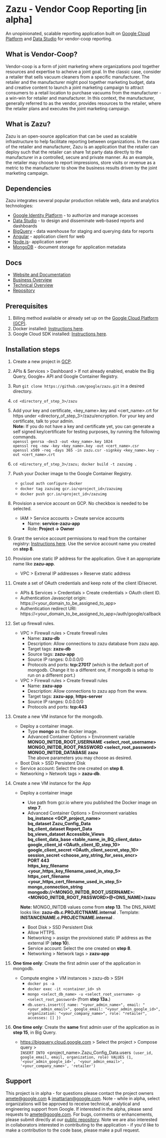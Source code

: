 # Zazu - Vendor Coop Reporting [in alpha]
An unopinionated, scalable reporting application built on [Google Cloud Platform](http://nodejs.org) and [Data Studio](https://www.google.com/analytics/data-studio/) for vendor-coop reporting.

## What is Vendor-Coop?
Vendor-coop is a form of joint marketing where organizations pool together resources and expertise to acheive a joint goal.  In the classic case, consider a retailer that sells vacuum cleaners from a specific manufacturer.  The retailer and the manufacturer might pool together marketing budget, data and creative content to launch a joint marketing campaign to attract consumers to a retail location to purchase vacuums from the manufacturer - a win-win for retailer and manufacturer.  In this context, the manufacturer, generally referred to as the vendor, provides resources to the retailer, where the retailer plans and executes the joint marketing campaign.

## What is Zazu?
Zazu is an open-source application that can be used as scalable infrastructure to help facilitate reporting between organizations.  In the case of the retailer and manufacturer, Zazu is an application that the retailer can deploy such that the retailer can share 1st party data directly to the manufacturer in a controlled, secure and private manner.  As an example, the retailer may choose to report impressions, store visits or revenue as a metric to the manufacturer to show the business results driven by the joint marketing campaign.

## Dependencies

Zazu integrates several popular production reliable web, data and analytics technologies:

  * [Google Identity Platform](https://developers.google.com/identity/) - to authorize and manage accesses
  * [Data Studio](https://www.google.com/analytics/data-studio/) - to design and disseminate web-based reports and dashboards
  * [BigQuery](https://cloud.google.com/bigquery/) - data warehouse for staging and querying data for reports
  * [Angular](https://angular.io/) - application client for web
  * [Node.js](https://nodejs.org/en/)- application server
  * [MongoDB](https://www.mongodb.com/) - document storage for application metadata

## Docs

  * [Website and Documentation](http://zazu.report/)
  * [Business Overview](https://docs.google.com/presentation/d/1_ZW2Kz-lv_G8oUCE2D1-2inUHJymkzQ7oCni5LXZl5M/edit#slide=id.g363d74ec1e_0_45)  
  * [Technical Overview](https://docs.google.com/presentation/d/1DOwl_EesvlmE_FSkgWWXBwvMYIcrJJ3e5g5JHzfIefU/edit#slide=id.g363d74ec1e_0_45)   
  * [Repository](https://github.com/google/zazu)

## Prerequisites

1. Billing method available or already set up on the [Google Cloud Platform (GCP)](https://pantheon.corp.google.com/billing).
2. Docker installed: [Instructions here](https://docs.docker.com/install/).
3. Google Cloud SDK installed: [Instructions here](https://cloud.google.com/sdk/docs/).

## Installation steps
1. Create a new project in [GCP](https://console.cloud.google.com/home/dashboard).
2. APIs & Services > Dashboard > If not already enabled, enable the Big Query, Google+ API and Google Container Registry.
3. Run `git clone https://github.com/google/zazu.git` in a desired directory.
4. `cd <directory_of_step_3>/zazu`
5. Add your key and certificate, <key_name>.key and <cert_name>.crt for https under <directory_of_step_3>/zazu/encryption. For your key and certificate, talk to your admin.<br/>
   **Note:** If you do not have a key and certificate yet, you can generate a self signed key/certificate for testing purposes, by running the following commands.<br/>
            `openssl genrsa -des3 -out <key_name>.key 1024`<br/>
            `openssl req -new -key <key_name>.key -out <cert_name>.csr`<br/>
            `openssl x509 -req -days 365 -in zazu.csr -signkey <key_name>.key -out <cert_name>.crt`<br/>

6. `cd <directory_of_step_3>/zazu; docker build -t zazuimg .`
7. Push your Docker image to the Google Container Registry.
   - `gcloud auth configure-docker`
   - `docker tag zazuimg gcr.io/<project_id>/zazuimg`
   - `docker push gcr.io/<project_id>/zazuimg`

8. Provision a service account on GCP. No checkbox is needed to be selected.
   - IAM > Service accounts > Create service accounts<br/>
     - Name: **service-zazu-app**<br/>
     - Role: **Project -> Owner**<br/>

9. Grant the service account permissions to read from the container registry: [Instructions here](https://cloud.google.com/container-registry/docs/access-control#granting_users_and_other_projects_access_to_a_registry). Use the service account name you created on **step 8**.

10. Provision one static IP address for the application. Give it an appropriate name like **zazu-app**.
    - VPC > Extrenal IP addresses > Reserve static address<br/>

11. Create a set of OAuth credentials and keep note of the client ID/secret.
    - APIs & Services > Credentials > Create credentials > OAuth client ID.
    - Authentication Javascript origin: https://<your_domain_to_be_assigned_to_app>
    - Authentication redirect URI: https://<your_domain_to_be_assigned_to_app>/auth/google/callback

12. Set up firewall rules.
    - VPC > Firewall rules > Create firewall rules
      - Name: **zazu-db**
      - Description: Allow connections to zazu database from zazu app.
      - Target tags: **zazu-db**
      - Source tags: **zazu-app**
      - Source IP ranges: 0.0.0.0/0
      - Protocols and ports: **tcp:27017** (which is the default port of mongodb. Change it to a different one, if mongodb is setup to run on a different port.)
    - VPC > Firewall rules > Create firewall rules
      - Name: **zazu-app**
      - Description: Allow connections to zazu app from the www.
      - Target tags: **zazu-app**, **https-server**
      - Source IP ranges: 0.0.0.0/0
      - Protocols and ports: **tcp:443**

13. Create a new VM instance for the mongodb.
    - Deploy a container image.
      - Type **mongo** as the docker image.
      - Advanced Container Options > Environment variable<br/>
        **MONGO_INITDB_ROOT_USERNAME <select_root_username>**<br/>
        **MONGO_INITDB_ROOT_PASSWORD <select_root_password>**<br/>
        **MONGO_INITDB_DATABASE zazu**<br/>
        The above parameters you may choose as desired.
    - Boot Disk > SSD Persistent Disk
    - Service account: Select the one created on **step 8**.
    - Networking > Network tags > **zazu-db**.

14. Create a new VM instance for the App
    - Deploy a container image
      - Use path from gcr.io where you published the Docker image on **step 7**.
      - Advanced Container Options > Environment variables
                  **bq_instance  <GCP_project_name>**<br/>
                  **bq_dataset   Zazu_Config_Data**<br/>
                  **bq_client_dataset  Report_Data**<br/>
                  **bq_views_dataset   Accessible_Views**<br/>
                  **bq_client_data_base  <table_name_in_BQ_client_data>**<br/>
                  **google_client_id <OAuth_client_ID_step_10>**<br/>
                  **google_client_secret <OAuth_client_secret_step_10>**<br/>
                  **session_secret  <choose_any_string_for_sess_encr>**<br/>
                  **PORT   443**<br/>
                  **https_key_filename  <your_https_key_filename_used_in_step_5>**<br/>
                  **https_cert_filename  <your_https_cert_filename_used_in_step_5>**<br/>
                  **mongo_connection_string mongodb://<MONGO_INITDB_ROOT_USERNAME>:<MONGO_INITDB_ROOT_PASSWORD>@<DNS_NAME>/zazu**<br/>

      **Note:** MONGO_INITDB values come from **step 13**. The DNS_NAME looks like: **zazu-db.c.PROJECTNAME.internal** . Template: **INSTANCENAME.c.PROJECTNAME.internal** .<br/>

      - Boot Disk > SSD Persistent Disk
      - Allow HTTPS.
      - Networking > assign the provisioned static IP address as the external IP (**step 10**).
      - Service account: Select the one created on **step 8**.
      - Networking > Network tags > **zazu-app**

15. **One time only**: Create the first admin user of the application in mongodb.
    - Compute engine > VM instances > zazu-db > SSH
      - `docker ps -a`
      - `docker exec -it <container_id> sh`
      - `mongo <select_db_name> -u <select_root_username> -p <select_root_password>` (from **step 13a.**)
      - `db.users.insert({ name: "<your_admin_name>", email: "<your_admin_email>", google_email: "<your_admin_google_id>", organization: "<your_company_name>", role: "retailer", accesses: [] })`

16. **One time only**: Create the **same** first admin user of the application as in **step 15**, in Big Query.
    - https://bigquery.cloud.google.com > Select the project > Compose query ><br/>
      `INSERT INTO `<project_name>.Zazu_Config_Data.users` (user_id, google_email, email, organization, role) VALUES (1, '<your_admin_google_id>', '<your_admin_email>', '<your_company_name>', 'retailer')`


## Support

This project is in alpha - for questions please contact the project owners amete@google.com & jmattarian@google.com.  Note - while in alpha, select organizations will be approved to receive technical, analytical and engineering support from Google.  If interested in the alpha, please send requests to amete@google.com. For bugs, comments or enhancements, please submit directly at our [public repository](https://github.com/google/zazu).  Note we are also interested in collaborators interested in contributing to the application - if you'd like to make a contribution to the code base, please make a pull request.
